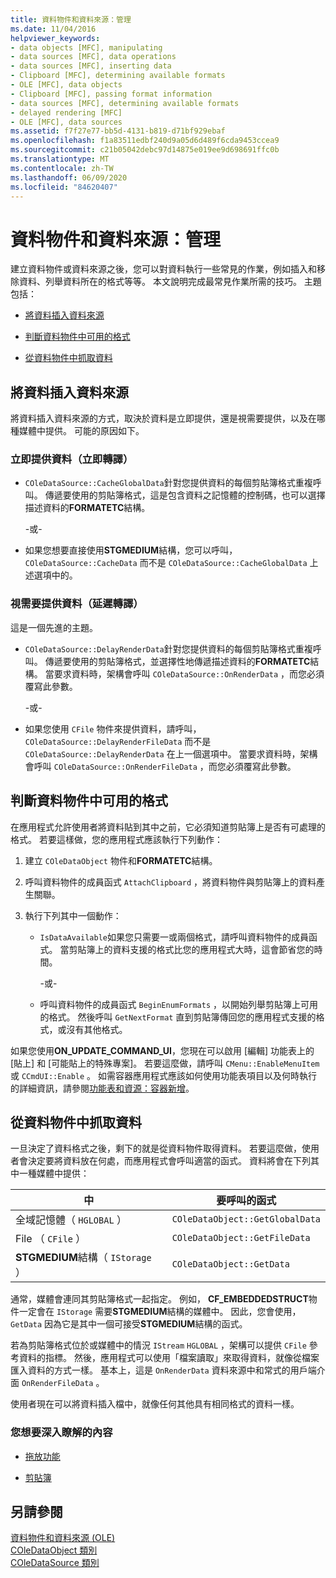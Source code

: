 ```yaml
---
title: 資料物件和資料來源：管理
ms.date: 11/04/2016
helpviewer_keywords:
- data objects [MFC], manipulating
- data sources [MFC], data operations
- data sources [MFC], inserting data
- Clipboard [MFC], determining available formats
- OLE [MFC], data objects
- Clipboard [MFC], passing format information
- data sources [MFC], determining available formats
- delayed rendering [MFC]
- OLE [MFC], data sources
ms.assetid: f7f27e77-bb5d-4131-b819-d71bf929ebaf
ms.openlocfilehash: f1a83511edbf240d9a05d6d489f6cda9453ccea9
ms.sourcegitcommit: c21b05042debc97d14875e019ee9d698691ffc0b
ms.translationtype: MT
ms.contentlocale: zh-TW
ms.lasthandoff: 06/09/2020
ms.locfileid: "84620407"
---
```

# <a name="data-objects-and-data-sources-manipulation"></a>資料物件和資料來源：管理

建立資料物件或資料來源之後，您可以對資料執行一些常見的作業，例如插入和移除資料、列舉資料所在的格式等等。 本文說明完成最常見作業所需的技巧。 主題包括：

- [將資料插入資料來源](#_core_inserting_data_into_a_data_source)

- [判斷資料物件中可用的格式](#_core_determining_the_formats_available_in_a_data_object)

- [從資料物件中抓取資料](#_core_retrieving_data_from_a_data_object)

## <a name="inserting-data-into-a-data-source"></a><a name="_core_inserting_data_into_a_data_source"></a>將資料插入資料來源

將資料插入資料來源的方式，取決於資料是立即提供，還是視需要提供，以及在哪種媒體中提供。 可能的原因如下。

### <a name="supplying-data-immediately-immediate-rendering"></a>立即提供資料（立即轉譯）

- `COleDataSource::CacheGlobalData`針對您提供資料的每個剪貼簿格式重複呼叫。 傳遞要使用的剪貼簿格式，這是包含資料之記憶體的控制碼，也可以選擇描述資料的**FORMATETC**結構。

     -或-

- 如果您想要直接使用**STGMEDIUM**結構，您可以呼叫， `COleDataSource::CacheData` 而不是 `COleDataSource::CacheGlobalData` 上述選項中的。

### <a name="supplying-data-on-demand-delayed-rendering"></a>視需要提供資料（延遲轉譯）

這是一個先進的主題。

- `COleDataSource::DelayRenderData`針對您提供資料的每個剪貼簿格式重複呼叫。 傳遞要使用的剪貼簿格式，並選擇性地傳遞描述資料的**FORMATETC**結構。 當要求資料時，架構會呼叫 `COleDataSource::OnRenderData` ，而您必須覆寫此參數。

     -或-

- 如果您使用 `CFile` 物件來提供資料，請呼叫， `COleDataSource::DelayRenderFileData` 而不是 `COleDataSource::DelayRenderData` 在上一個選項中。 當要求資料時，架構會呼叫 `COleDataSource::OnRenderFileData` ，而您必須覆寫此參數。

## <a name="determining-the-formats-available-in-a-data-object"></a><a name="_core_determining_the_formats_available_in_a_data_object"></a>判斷資料物件中可用的格式

在應用程式允許使用者將資料貼到其中之前，它必須知道剪貼簿上是否有可處理的格式。 若要這樣做，您的應用程式應該執行下列動作：

1. 建立 `COleDataObject` 物件和**FORMATETC**結構。

1. 呼叫資料物件的成員函式 `AttachClipboard` ，將資料物件與剪貼簿上的資料產生關聯。

1. 執行下列其中一個動作：

   - `IsDataAvailable`如果您只需要一或兩個格式，請呼叫資料物件的成員函式。 當剪貼簿上的資料支援的格式比您的應用程式大時，這會節省您的時間。

     \-或-

   - 呼叫資料物件的成員函式 `BeginEnumFormats` ，以開始列舉剪貼簿上可用的格式。 然後呼叫 `GetNextFormat` 直到剪貼簿傳回您的應用程式支援的格式，或沒有其他格式。

如果您使用**ON_UPDATE_COMMAND_UI**，您現在可以啟用 [編輯] 功能表上的 [貼上] 和 [可能貼上的特殊專案]。 若要這麼做，請呼叫 `CMenu::EnableMenuItem` 或 `CCmdUI::Enable` 。 如需容器應用程式應該如何使用功能表項目以及何時執行的詳細資訊，請參閱[功能表和資源：容器新增](menus-and-resources-container-additions.md)。

## <a name="retrieving-data-from-a-data-object"></a><a name="_core_retrieving_data_from_a_data_object"></a>從資料物件中抓取資料

一旦決定了資料格式之後，剩下的就是從資料物件取得資料。 若要這麼做，使用者會決定要將資料放在何處，而應用程式會呼叫適當的函式。 資料將會在下列其中一種媒體中提供：

|中|要呼叫的函式|
|------------|----------------------|
|全域記憶體（ `HGLOBAL` ）|`COleDataObject::GetGlobalData`|
|File （ `CFile` ）|`COleDataObject::GetFileData`|
|**STGMEDIUM**結構（ `IStorage` ）|`COleDataObject::GetData`|

通常，媒體會連同其剪貼簿格式一起指定。 例如， **CF_EMBEDDEDSTRUCT**物件一定會在 `IStorage` 需要**STGMEDIUM**結構的媒體中。 因此，您會使用， `GetData` 因為它是其中一個可接受**STGMEDIUM**結構的函式。

若為剪貼簿格式位於或媒體中的情況 `IStream` `HGLOBAL` ，架構可以提供 `CFile` 參考資料的指標。 然後，應用程式可以使用「檔案讀取」來取得資料，就像從檔案匯入資料的方式一樣。 基本上，這是 `OnRenderData` 資料來源中和常式的用戶端介面 `OnRenderFileData` 。

使用者現在可以將資料插入檔中，就像任何其他具有相同格式的資料一樣。

### <a name="what-do-you-want-to-know-more-about"></a>您想要深入瞭解的內容

- [拖放功能](drag-and-drop-ole.md)

- [剪貼簿](clipboard.md)

## <a name="see-also"></a>另請參閱

[資料物件和資料來源 (OLE)](data-objects-and-data-sources-ole.md)<br/>
[COleDataObject 類別](reference/coledataobject-class.md)<br/>
[COleDataSource 類別](reference/coledatasource-class.md)
